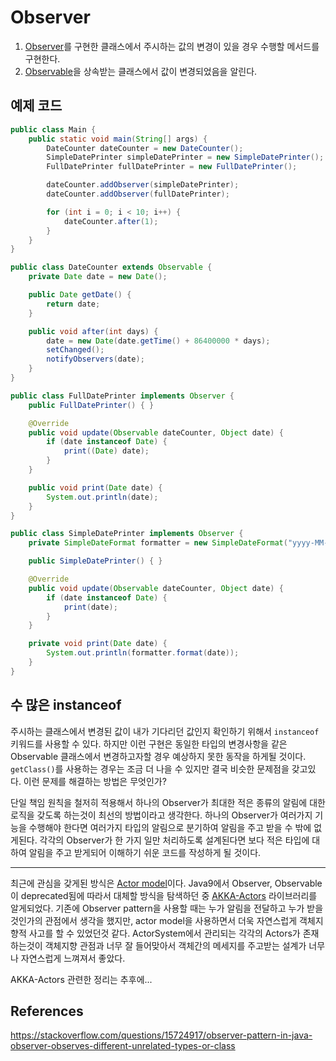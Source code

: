 # Observer

1. [Observer](https://docs.oracle.com/javase/7/docs/api/java/util/Observer.html)를 구현한 클래스에서 주시하는 값의 변경이 있을 경우 수행할 메서드를 구현한다.
2. [Observable](https://docs.oracle.com/javase/7/docs/api/java/util/Observable.html)을 상속받는 클래스에서 값이 변경되었음을 알린다. 

## 예제 코드
```java
public class Main {
    public static void main(String[] args) {
        DateCounter dateCounter = new DateCounter();
        SimpleDatePrinter simpleDatePrinter = new SimpleDatePrinter();
        FullDatePrinter fullDatePrinter = new FullDatePrinter();

        dateCounter.addObserver(simpleDatePrinter);
        dateCounter.addObserver(fullDatePrinter);

        for (int i = 0; i < 10; i++) {
            dateCounter.after(1);
        }
    }
}
```
```java
public class DateCounter extends Observable {
    private Date date = new Date();

    public Date getDate() {
        return date;
    }

    public void after(int days) {
        date = new Date(date.getTime() + 86400000 * days);
        setChanged();
        notifyObservers(date);
    }
}
```
```java
public class FullDatePrinter implements Observer {
    public FullDatePrinter() { }

    @Override
    public void update(Observable dateCounter, Object date) {
        if (date instanceof Date) {
            print((Date) date);
        }
    }

    public void print(Date date) {
        System.out.println(date);
    }
}
```
```java
public class SimpleDatePrinter implements Observer {
    private SimpleDateFormat formatter = new SimpleDateFormat("yyyy-MM-dd");

    public SimpleDatePrinter() { }

    @Override
    public void update(Observable dateCounter, Object date) {
        if (date instanceof Date) {
            print(date);
        }
    }

    private void print(Date date) {
        System.out.println(formatter.format(date));
    }
}
```

## 수 많은 instanceof
주시하는 클래스에서 변경된 값이 내가 기다리던 값인지 확인하기 위해서 `instanceof` 키워드를 사용할 수 있다. 하지만 이런 구현은 동일한 타입의 변경사항을 같은 Observable 클래스에서 변경하고자할 경우 예상하지 못한 동작을 하게될 것이다. `getClass()`를 사용하는 경우는 조금 더 나을 수 있지만 결국 비슷한 문제점을 갖고있다. 이런 문제를 해결하는 방법은 무엇인가? 

단일 책임 원칙을 철저히 적용해서 하나의 Observer가 최대한 적은 종류의 알림에 대한 로직을 갖도록 하는것이 최선의 방법이라고 생각한다. 하나의 Observer가 여러가지 기능을 수행해야 한다면 여러가지 타입의 알림으로 분기하여 알림을 주고 받을 수 밖에 없게된다. 각각의 Observer가 한 가지 일만 처리하도록 설계된다면 보다 적은 타입에 대하여 알림을 주고 받게되어 이해하기 쉬운 코드를 작성하게 될 것이다.

---

최근에 관심을 갖게된 방식은 [Actor model](https://ko.wikipedia.org/wiki/%ED%96%89%EC%9C%84%EC%9E%90_%EB%AA%A8%EB%8D%B8)이다. Java9에서 Observer, Observable이 deprecated됨에 따라서 대체할 방식을 탐색하던 중 [AKKA-Actors](https://doc.akka.io/docs/akka/2.5.5/scala/actors.html) 라이브러리를 알게되었다. 기존에 Observer pattern을 사용할 때는 누가 알림을 전달하고 누가 받을것인가의 관점에서 생각을 했지만, actor model을 사용하면서 더욱 자연스럽게 객체지향적 사고를 할 수 있었던것 같다. ActorSystem에서 관리되는 각각의 Actors가 존재하는것이 객체지향 관점과 너무 잘 들어맞아서 객체간의 메세지를 주고받는 설계가 너무나 자연스럽게 느껴져서 좋았다. 

AKKA-Actors 관련한 정리는 추후에...


## References
https://stackoverflow.com/questions/15724917/observer-pattern-in-java-observer-observes-different-unrelated-types-or-class
